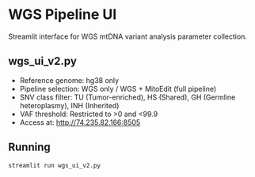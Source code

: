 # WGS Pipeline UI

Streamlit interface for WGS mtDNA variant analysis parameter collection.

## wgs_ui_v2.py
- Reference genome: hg38 only
- Pipeline selection: WGS only / WGS + MitoEdit (full pipeline)
- SNV class filter: TU (Tumor-enriched), HS (Shared), GH (Germline heteroplasmy), INH (Inherited)
- VAF threshold: Restricted to >0 and <99.9
- Access at: http://74.235.82.166:8505

## Running
```bash
streamlit run wgs_ui_v2.py
